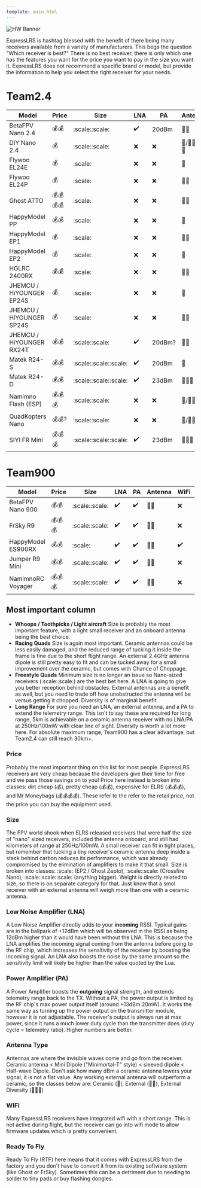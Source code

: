```yaml
---
template: main.html
---
```


![HW Banner](https://raw.githubusercontent.com/ExpressLRS/ExpressLRS-hardware/master/img/hardware.png)

ExpressLRS is hashtag blessed with the benefit of there being many receivers available from a variety of manufacturers. This begs the question "Which receiver is best?" There is no best receiver, there is only which one has the features you want for the price you want to pay in the size you want it. ExpressLRS does not recommend a specific brand or model, but provide the information to help you select the right receiver for your needs.

# Team2.4
| Model | Price | Size | LNA | PA | Antenna | WiFi | RTF |
|---|---|---|---|---|---|---|---|
| BetaFPV Nano 2.4 | :moneybag::moneybag: | :scale::scale: | :heavy_check_mark: | 20dBm | :whale::whale: | :heavy_check_mark: | :checkered_flag: |
| DIY Nano 2.4 | :moneybag: | :scale::scale: | :x: | :x: | :whale:/:whale::whale:/:whale::whale::metal: | :heavy_check_mark: | :x: |
| Flywoo EL24E | :moneybag: | :scale: | :x: | :x: | :whale: | :heavy_check_mark: | :checkered_flag: |
| Flywoo EL24P | :moneybag: | :scale: | :x: | :x: | :whale::whale: | :heavy_check_mark: | :checkered_flag: |
| Ghost ATTO | :moneybag::moneybag::moneybag::moneybag: | :scale: | :x: | :x: | :whale::whale: | :x: | :x: |
| HappyModel PP | :moneybag::moneybag: | :scale: | :x: | :x: | :whale: | :x: | :checkered_flag: |
| HappyModel EP1 | :moneybag: | :scale: | :x: | :x: | :whale::whale: | :heavy_check_mark: | :checkered_flag: |
| HappyModel EP2 | :moneybag: | :scale: | :x: | :x: | :whale: | :heavy_check_mark: | :checkered_flag: |
| HGLRC 2400RX | :moneybag::moneybag: | :scale: | :x: | :x: | :whale::whale: | :heavy_check_mark: | :checkered_flag: | 
| JHEMCU / HiYOUNGER EP24S | :moneybag: | :scale: | :x: | :x: | :whale: | :heavy_check_mark: | :checkered_flag: |
| JHEMCU / HiYOUNGER SP24S | :moneybag: | :scale: | :x: | :x: | :whale::whale: | :heavy_check_mark: | :checkered_flag: |
| JHEMCU / HiYOUNGER RX24T | :moneybag::moneybag: | :scale::scale: | :heavy_check_mark: | 20dBm? | :whale::whale: | :heavy_check_mark: | :checkered_flag: | 
| Matek R24-S | :moneybag::moneybag: | :scale::scale::scale:| :heavy_check_mark: | 20dBm | :whale: | :heavy_check_mark: | :checkered_flag: |
| Matek R24-D | :moneybag::moneybag: | :scale::scale::scale: | :heavy_check_mark: | 23dBm | :whale::whale::metal: | :heavy_check_mark: | :checkered_flag: |
| Namimno Flash (ESP) | :moneybag::moneybag::moneybag: | :scale::scale: | :x: | :x: | :whale:/:whale::whale: | :heavy_check_mark: | :checkered_flag: |
| QuadKopters Nano | :moneybag::moneybag:? | :scale::scale: | :x: | :x: | :whale:/:whale::whale: | :heavy_check_mark: | :checkered_flag: |
| SIYI FR Mini | :moneybag::moneybag::moneybag: | :scale::scale::scale: | :heavy_check_mark: | 23dBm | :whale::whale::metal: | :x: | :x: |

# Team900
| Model | Price | Size | LNA | PA | Antenna | WiFi | RTF |
|---|---|---|---|---|---|---|---|
| BetaFPV Nano 900 | :moneybag::moneybag: | :scale::scale: | :heavy_check_mark: | :heavy_check_mark: | :whale::whale: | :x: | :heavy_check_mark: |
| FrSky R9 | :moneybag::moneybag::moneybag: | :scale::scale: | :heavy_check_mark: | :heavy_check_mark: | :whale::whale: | :x: | :x: |
| HappyModel ES900RX | :moneybag::moneybag: | :scale: | :heavy_check_mark: | :heavy_check_mark: | :whale::whale: | :heavy_check_mark: | :heavy_check_mark: |
| Jumper R9 Mini | :moneybag::moneybag: | :scale::scale: | :heavy_check_mark: | :heavy_check_mark: | :whale::whale: | :x: | :x: |
| NamimnoRC Voyager | :moneybag::moneybag::moneybag: | :scale::scale: | :heavy_check_mark: | :heavy_check_mark: | :whale::whale: | :x: | :heavy_check_mark: |

## Most important column
* **Whoops / Toothpicks / Light aircraft** Size is probably the most important feature, with a light small receiver and an onboard antenna being the best choice.
* **Racing Quads** Size is again most important. Ceramic antennas could be less easily damaged, and the reduced range of tucking it inside the frame is fine due to the short flight range. An external 2.4GHz antenna dipole is still pretty easy to fit and can be tucked away for a small improvement over the ceramic, but comes with Chance of Choppage.
* **Freestyle Quads** Minimum size is no longer an issue so Nano-sized receivers (:scale::scale:) are the best bet here. A LNA is going to give you better reception behind obstacles. External antennas are a benefit as well, but you need to trade off how unobstructed the antenna will be versus getting it chopped. Diversity is of marginal benefit.
* **Long Range** For sure you need an LNA, an external antenna, and a PA to extend the telemetry range. This isn't to say these are required for long range, 5km is achievable on a ceramic antenna receiver with no LNA/PA at 250Hz/100mW with clear line of sight. Diversity is worth a lot more here. For absolute maximum range, Team900 has a clear advantage, but Team2.4 can still reach 30km+.

### Price
Probably the most important thing on this list for most people. ExpressLRS receivers are very cheap because the developers give their time for free and we pass those savings on to you! Price here instead is broken into classes: dirt cheap (:moneybag:), pretty cheap (:moneybag::moneybag:), expensive for ELRS (:moneybag::moneybag::moneybag:), and Mr Moneybags (:moneybag::moneybag::moneybag::moneybag:). These refer to the refer to the retail price, not the price you can buy the equipment used.

### Size
The FPV world shook when ELRS released receivers that were half the size of "nano" sized receivers, included the antenna onboard, and still had kilometers of range at 250Hz/100mW. A small receiver can fit in tight places, but remember that tucking a tiny receiver's ceramic antenna deep inside a stack behind carbon reduces its performance, which was already compromised by the elimination of amplifiers to make it that small. Size is broken into classes: :scale: (EP2 / Ghost Zepto), :scale::scale: (Crossfire Nano), :scale::scale::scale: (anything bigger). Weight is directly related to size, so there is on separate category for that. Just know that a smol receiver with an external antenna will weigh more than one with a ceramic antenna.

### Low Noise Amplifier (LNA)
A Low Noise Amplifier directly adds to your **incoming** RSSI. Typical gains are in the ballpark of +12dBm which will be observed in the RSSI as being 12dBm higher than it would have been without the LNA. This is because the LNA amplifies the incoming signal coming from the antenna before going to the RF chip, which increases the sensitivity of the receiver by boosting the incoming signal. An LNA also boosts the noise by the same amount so the sensitivity limit will likely be higher than the value quoted by the Lua.

### Power Amplifier (PA)
A Power Amplifier boosts the **outgoing** signal strength, and extends telemetry range back to the TX. Without a PA, the power output is limited by the RF chip's max power output itself (around +13dBm 20mW). It works the same way as turning up the power output on the transmitter module, however it is not adjustable. The receiver's output is always run at max power, since it runs a much lower duty cycle than the transmitter does (duty cycle = telemetry ratio). Higher numbers are better.

### Antenna Type
Antennas are where the invisible waves come and go from the receiver. Ceramic antenna < Mini Dipole ("Minimortal-T" style) < sleeved dipole < Half-wave Dipole. Don't ask how many dBm a ceramic antenna lowers your signal, it is not a flat value. Any working external antenna will outperform a ceramic, so the classes below are: Ceramic (:whale:), External (:whale::whale:), External Diversity (:whale::whale::metal:)

### WiFi
Many ExpressLRS receivers have integrated wifi with a short range. This is not active during flight, but the receiver can go into wifi mode to allow firmware updates which is pretty convenient.

### Ready To Fly
Ready To Fly (RTF) here means that it comes with ExpressLRS from the factory and you don't have to convert it from its existing software system (like Ghost or FrSky). Sometimes this can be a detriment due to needing to solder to tiny pads or buy flashing dongles.
